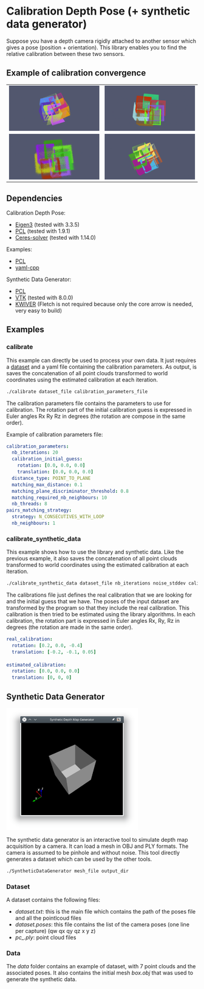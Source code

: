 # Calibration Depth Pose (+ synthetic data generator)

Suppose you have a depth camera rigidly attached to another sensor which gives a pose (position + orientation). This library enables you to find the relative calibration between these two sensors.

## Example of calibration convergence

|  |  |
:-------------------------:|:-------------------------:
![Calibration Animation 4](doc/calibration_anim_4.gif "Calibration iterations 2") | ![Calibration Animation Noisy 2](doc/calibration_anim_noisy_2.gif "Calibration iterations noisy 2")
![Calibration Animation Noisy](doc/calibration_anim_noisy.gif "Calibration iterations noisy") | ![Calibration Animation 3](doc/calibration_anim_3.gif "Calibration iterations 3")



## Dependencies
Calibration Depth Pose:
  - [Eigen3](https://github.com/eigenteam/eigen-git-mirror) (tested with 3.3.5)
  - [PCL](https://github.com/PointCloudLibrary/pcl) (tested with 1.9.1)
  - [Ceres-solver](https://github.com/ceres-solver/ceres-solver) (tested with 1.14.0)

Examples:
  - [PCL](https://github.com/PointCloudLibrary/pcl)
  - [yaml-cpp](https://github.com/jbeder/yaml-cpp)

Synthetic Data Generator:
  - [PCL](https://github.com/PointCloudLibrary/pcl)
  - [VTK](https://gitlab.kitware.com/vtk/vtk) (tested with 8.0.0)
  - [KWIVER](https://github.com/Kitware/kwiver) (Fletch is not required because only the core arrow is needed, very easy to build)

## Examples

### calibrate

This example can directly be used to process your own data. It just requires a [dataset](#dataset) and a yaml file containing the calibration parameters. As output, is saves the concatenation of all point clouds transformed to world coordinates using the estimated calibration at each iteration.

```bash
./calibrate dataset_file calibration_parameters_file

```


The calibration parameters file contains the parameters to use for calibration. The rotation part of the initial calibration guess is expressed in Euler angles Rx Ry Rz in degrees (the rotation are compose in the same order).

Example of calibration parameters file:
~~~yaml
calibration_parameters:
  nb_iterations: 20
  calibration_initial_guess:
    rotation: [0.0, 0.0, 0.0]
    translation: [0.0, 0.0, 0.0]
  distance_type: POINT_TO_PLANE
  matching_max_distance: 0.1
  matching_plane_discriminator_threshold: 0.8
  matching_required_nb_neighbours: 10
  nb_threads: 8
pairs_matching_strategy:
  strategy: N_CONSECUTIVES_WITH_LOOP
  nb_neighbours: 1
~~~

### calibrate_synthetic_data

This example shows how to use the library and synthetic data. Like the previous example, it also saves the concatenation of all point clouds transformed to world coordinates using the estimated calibration at each iteration.


```bash
./calibrate_synthetic_data dataset_file nb_iterations noise_stddev calibrations_file

```


The calibrations file just defines the real calibration that we are looking for and the initial guess that we have.
The poses of the input dataset are transformed by the program so that they include the real calibration. This calibration is then tried to be estimated using the library algorithms. In each calibration, the rotation part is expressed in Euler angles Rx, Ry, Rz in degrees (the rotation are made in the same order).

~~~yaml
real_calibration:
  rotation: [0.2, 0.0, -0.4]
  translation: [-0.2, -0.1, 0.05]

estimated_calibration:
  rotation: [0.0, 0.0, 0.0]
  translation: [0, 0, 0]

~~~



## Synthetic Data Generator
<img src="doc/synthetic_data_generator.png" width="346" height="321">

The synthetic data generator is an interactive tool to simulate depth map acquisition by a camera. It can load a mesh in OBJ and PLY formats. The camera is assumed to be pinhole and without noise. This tool directly generates a dataset which can be used by the other tools.

```bash
./SyntheticDataGenerator mesh_file output_dir
```



### Dataset
A dataset contains the following files:
  - *dataset.txt*: this is the main file which contains the path of the poses file and all the pointlcoud files
  - *dataset.poses*: this file contains the list of the camera poses (one line per capture) (qw qx qy qz x y z)
  - *pc_.ply*: point cloud files

### Data
The *data* folder contains an example of dataset, with 7 point clouds and the associated poses. It also contains the initial mesh *box.obj* that was used to generate the synthetic data.
